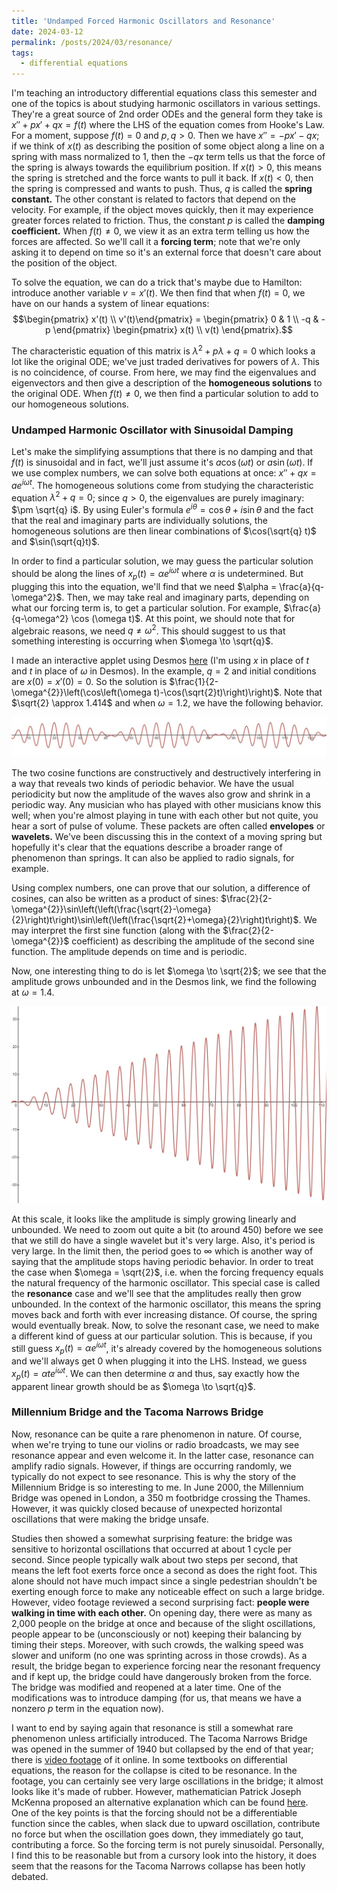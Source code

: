 ```yaml
---
title: 'Undamped Forced Harmonic Oscillators and Resonance'
date: 2024-03-12
permalink: /posts/2024/03/resonance/
tags:
  - differential equations
---
```


I'm teaching an introductory differential equations class this semester and one of the topics is about studying harmonic oscillators in various settings. They're a great source of 2nd order ODEs and the general form they take is $x'' + p x' + qx = f(t)$ where the LHS of the equation comes from Hooke's Law. For a moment, suppose $f(t)=0$ and $p,q > 0$. Then we have $x'' =  -px' -qx$; if we think of $x(t)$ as describing the position of some object along a line on a spring with mass normalized to 1, then the $-qx$ term tells us that the force of the spring is always towards the equilibrium position. If $x(t)>0$, this means the spring is stretched and the force wants to pull it back. If $x(t) < 0$, then the spring is compressed and wants to push. Thus, $q$ is called the **spring constant.** The other constant is related to factors that depend on the velocity. For example, if the object moves quickly, then it may experience greater forces related to friction. Thus, the constant $p$ is called the **damping coefficient.** When $f(t) \neq 0$, we view it as an extra term telling us how the forces are affected. So we'll call it a **forcing term**; note that we're only asking it to depend on time so it's an external force that doesn't care about the position of the object.

To solve the equation, we can do a trick that's maybe due to Hamilton: introduce another variable $v = x'(t)$. We then find that when $f(t) = 0$, we have on our hands a system of linear equations: 
$$\begin{pmatrix}
x'(t) \\ 
v'(t)\end{pmatrix} = 
\begin{pmatrix}
0 & 1 \\
-q & -p \end{pmatrix} 
\begin{pmatrix}
x(t) \\ 
v(t) \end{pmatrix}.$$

The characteristic equation of this matrix is $\lambda^2 + p \lambda + q =0$ which looks a lot like the original ODE; we've just traded derivatives for powers of $\lambda$. This is no coincidence, of course. From here, we may find the eigenvalues and eigenvectors and then give a description of the **homogeneous solutions** to the original ODE. When $f(t) \neq 0$, we then find a particular solution to add to our homogeneous solutions. 

### Undamped Harmonic Oscillator with Sinusoidal Damping

Let's make the simplifying assumptions that there is no damping and that $f(t)$ is sinusoidal and in fact, we'll just assume it's $a \cos(\omega t)$ or $a\sin(\omega t)$. If we use complex numbers, we can solve both equations at once: $x'' + qx = ae^{i\omega t}$. The homogeneous solutions come from studying the characteristic equation $\lambda^2 + q = 0$; since $q > 0$, the eigenvalues are purely imaginary: $\pm \sqrt{q} i$. By using Euler's formula $e^{i\theta} = \cos \theta + i \sin \theta$ and the fact that the real and imaginary parts are individually solutions, the homogeneous solutions are then linear combinations of $\cos(\sqrt{q} t)$ and $\sin(\sqrt{q}t)$.

In order to find a particular solution, we may guess the particular solution should be along the lines of $x_p(t) = \alpha e^{i\omega t}$ where $\alpha$ is undetermined. But plugging this into the equation, we'll find that we need $\alpha = \frac{a}{q-\omega^2}$. Then, we may take real and imaginary parts, depending on what our forcing term is, to get a particular solution. For example, $\frac{a}{q-\omega^2} \cos (\omega t)$. At this point, we should note that for algebraic reasons, we need $q \neq \omega^2$. This should suggest to us that something interesting is occurring when $\omega \to \sqrt{q}$.

I made an interactive applet using Desmos [here](https://www.desmos.com/calculator/uwbgim1ko8) (I'm using $x$ in place of $t$ and $t$ in place of $\omega$ in Desmos). In the example, $q = 2$ and initial conditions are $x(0) = x'(0) = 0$. So the solution is $\frac{1}{2-\omega^{2}}\left(\cos\left(\omega t)-\cos(\sqrt{2}t)\right)\right)$. Note that $\sqrt{2} \approx 1.414$ and when $\omega = 1.2$, we have the following behavior.

![label](/files/beats.jpg)

The two cosine functions are constructively and destructively interfering in a way that reveals two kinds of periodic behavior. We have the usual periodicity but now the amplitude of the waves also grow and shrink in a periodic way. Any musician who has played with other musicians know this well; when you're almost playing in tune with each other but not quite, you hear a sort of pulse of volume. These packets are often called  **envelopes** or **wavelets.** We've been discussing this in the context of a moving spring but hopefully it's clear that the equations describe a broader range of phenomenon than springs. It can also be applied to radio signals, for example.

Using complex numbers, one can prove that our solution, a difference of cosines, can also be written as a product of sines: $\frac{2}{2-\omega^{2}}\sin\left(\left(\frac{\sqrt{2}-\omega}{2}\right)t\right)\sin\left(\left(\frac{\sqrt{2}+\omega}{2}\right)t\right)$. We may interpret the first sine function (along with the $\frac{2}{2-\omega^{2}}$ coefficient) as describing the amplitude of the second sine function. The amplitude depends on time and is periodic.

Now, one interesting thing to do is let $\omega \to \sqrt{2}$; we see that the amplitude grows unbounded and in the Desmos link, we find the following at $\omega = 1.4$.

![label](/files/reson.jpg)

At this scale, it looks like the amplitude is simply growing linearly and unbounded. We need to zoom out quite a bit (to around 450) before we see that we still do have a single wavelet but it's very large. Also, it's period is very large. In the limit then, the period goes to $\infty$ which is another way of saying that the amplitude stops having periodic behavior. In order to treat the case when $\omega = \sqrt{2}$, i.e. when the forcing frequency equals the natural frequency of the harmonic oscillator. This special case is called the **resonance** case and we'll see that the amplitudes really then grow unbounded. In the context of the harmonic oscillator, this means the spring moves back and forth with ever increasing distance. Of course, the spring would eventually break. Now, to solve the resonant case, we need to make a different kind of guess at our particular solution. This is because, if you still guess $x_p(t) = \alpha e^{i\omega t}$, it's already covered by the homogeneous solutions and we'll always get 0 when plugging it into the LHS. Instead, we guess $x_p(t) = \alpha t e^{i \omega t}$. We can then determine $\alpha$ and thus, say exactly how the apparent linear growth should be as $\omega \to \sqrt{q}$.

### Millennium Bridge and the Tacoma Narrows Bridge

Now, resonance can be quite a rare phenomenon in nature. Of course, when we're trying to tune our violins or radio broadcasts, we may see resonance appear and even welcome it. In the latter case, resonance can amplify radio signals. However, if things are occurring randomly, we typically do not expect to see resonance. This is why the story of the Millennium Bridge is so interesting to me. In June 2000, the Millennium Bridge was opened in London, a 350 m footbridge crossing the Thames. However, it was quickly closed because of unexpected horizontal oscillations that were making the bridge unsafe.

Studies then showed a somewhat surprising feature: the bridge was sensitive to horizontal oscillations that occurred at about 1 cycle per second. Since people typically walk about two steps per second, that means the left foot exerts force once a second as does the right foot. This alone should not have much impact since a single pedestrian shouldn't be exerting enough force to make any noticeable effect on such a large bridge. However, video footage reviewed a second surprising fact: **people were walking in time with each other.** On opening day, there were as many as 2,000 people on the bridge at once and because of the slight oscillations, people appear to be (unconsciously or not) keeping their balancing by timing their steps. Moreover, with such crowds, the walking speed was slower and uniform (no one was sprinting across in those crowds). As a result, the bridge began to experience forcing near the resonant frequency and if kept up, the bridge could have dangerously broken from the force. The bridge was modified and reopened at a later time. One of the modifications was to introduce damping (for us, that means we have a nonzero $p$ term in the equation now).

I want to end by saying again that resonance is still a somewhat rare phenomenon unless artificially introduced. The Tacoma Narrows Bridge was opened in the summer of 1940 but collapsed by the end of that year; there is [video footage](https://www.youtube.com/watch?v=XggxeuFDaDU&ab_channel=BritishPath%C3%A9) of it online. In some textbooks on differential equations, the reason for the collapse is cited to be resonance. In the footage, you can certainly see very large oscillations in the bridge; it almost looks like it's made of rubber. However, mathematician Patrick Joseph McKenna proposed an alternative explanation which can be found [here](https://maa.org/sites/default/files/pdf/upload_library/22/Ford/McKenna1-18.pdf). One of the key points is that the forcing should not be a differentiable function since the cables, when slack due to upward oscillation, contribute no force but when the oscillation goes down, they immediately go taut, contributing a force. So the forcing term is not purely sinusoidal. Personally, I find this to be reasonable but from a cursory look into the history, it does seem that the reasons for the Tacoma Narrows collapse has been hotly debated.
